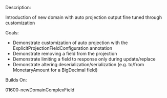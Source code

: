 Description:

Introduction of new domain with auto projection output fine tuned through customization

Goals:

- Demonstrate customization of auto projection with the ExplicitProjectionFieldConfiguration
  annotation
- Demonstrate removing a field from the projection
- Demonstrate limiting a field to response only during update/replace
- Demonstrate altering deserialization/serialization (e.g. to/from MonetaryAmount for a BigDecimal
  field)

Builds On:

01600-newDomainComplexField
